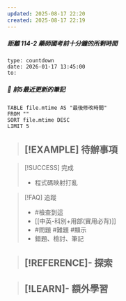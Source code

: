 ```yaml
---
updated: 2025-08-17 22:20
created: 2025-08-17 22:19
---
```

##### 距離 114-2 藥師國考前十分鐘的所剩時間
```widgets
type: countdown
date: 2026-01-17 13:45:00
to:
```

##### 📝 前5最近更新的筆記
```dataview
TABLE file.mtime AS "最後修改時間"
FROM ""
SORT file.mtime DESC
LIMIT 5

```

> [!EXAMPLE] 待辦事項
> - 

> [!SUCCESS] 完成
>- 程式碼映射打亂

> [!FAQ] 追蹤
>  - #檢查到這
>  - [[中英-科別+用部(實用必背)]]
>  - #問題 #難題 #顯示 
>  - 錯題、檢討、筆記

> [!REFERENCE]- 探索
> - 

> [!LEARN]- 額外學習
> - 